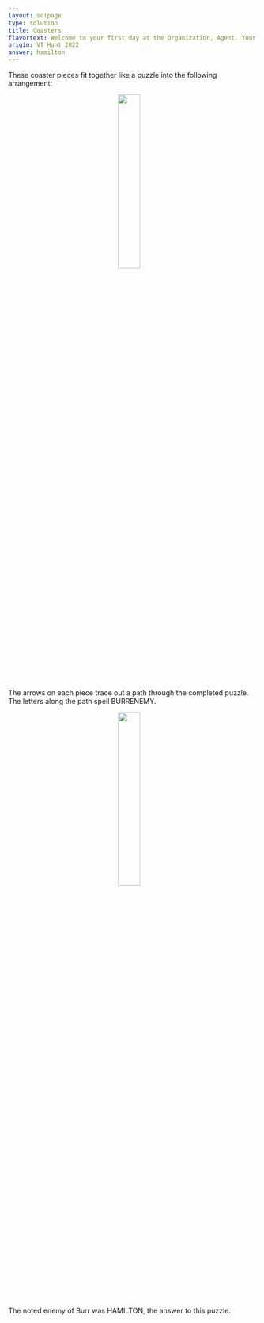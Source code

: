 ```yaml
---
layout: solpage
type: solution
title: Coasters
flavortext: Welcome to your first day at the Organization, Agent. Your first mission, if you choose to accept it, is to organize my desk.
origin: VT Hunt 2022
answer: hamilton
---
```


These coaster pieces fit together like a puzzle into the following arrangement:

<p align="center">
  <img style="float: center; margin: 0px 15px 15px 0px;" src="{{site.imgurl}}/coasters_sol1.png" width="30%" />
</p>

The arrows on each piece trace out a path through the completed puzzle. The letters along the path spell BURRENEMY.

<p align="center">
  <img style="float: center; margin: 0px 15px 15px 0px;" src="{{site.imgurl}}/coasters_sol2.png" width="30%" />
</p>

The noted enemy of Burr was HAMILTON, the answer to this puzzle.